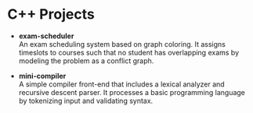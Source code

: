 # C++ Projects

- **exam-scheduler**  
  An exam scheduling system based on graph coloring. It assigns timeslots to courses such that no student has overlapping exams by modeling the problem as a conflict graph.

- **mini-compiler**  
  A simple compiler front-end that includes a lexical analyzer and recursive descent parser. It processes a basic programming language by tokenizing input and validating syntax.

